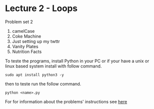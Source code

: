 # Lecture 2 -  Loops

Problem set 2
1. camelCase
2. Coke Machine
3. Just setting up my twttr
4. Vanity Plates
5. Nutrition Facts

To teste the programs, install Python in your PC or if your have a unix or linux based system install with follow command.

~~~
sudo apt install python3 -y
~~~

then to teste run the follow command.

~~~
python <name>.py
~~~

For for information about the problems' instructions see [here](https://cs50.harvard.edu/python/2022/psets/2)
